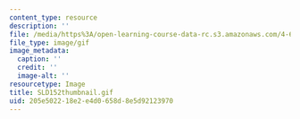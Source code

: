 ```yaml
---
content_type: resource
description: ''
file: /media/https%3A/open-learning-course-data-rc.s3.amazonaws.com/4-614-religious-architecture-and-islamic-cultures-fall-2002/205e502218e2e4d0658d8e5d92123970_SLD152thumbnail.gif
file_type: image/gif
image_metadata:
  caption: ''
  credit: ''
  image-alt: ''
resourcetype: Image
title: SLD152thumbnail.gif
uid: 205e5022-18e2-e4d0-658d-8e5d92123970
---
```


